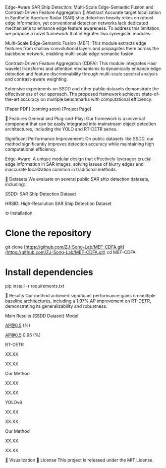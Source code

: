 Edge-Aware SAR Ship Detection: Multi-Scale Edge-Semantic Fusion and Contrast-Driven Feature Aggregation
📖 Abstract
Accurate target localization in Synthetic Aperture Radar (SAR) ship detection heavily relies on robust edge information, yet conventional detection networks lack dedicated mechanisms to enhance edge feature awareness. To address this limitation, we propose a novel framework that integrates two synergistic modules:

Multi-Scale Edge-Semantic Fusion (MEF): This module extracts edge features from shallow convolutional layers and propagates them across the backbone network, enabling multi-scale edge-semantic fusion.

Contrast-Driven Feature Aggregation (CDFA): This module integrates Haar wavelet transforms and attention mechanisms to dynamically enhance edge detection and feature discriminability through multi-scale spectral analysis and contrast-aware weighting.

Extensive experiments on SSDD and other public datasets demonstrate the effectiveness of our approach. The proposed framework achieves state-of-the-art accuracy on multiple benchmarks with computational efficiency.

[Paper PDF] (coming soon)
[Project Page]

🚀 Features
General and Plug-and-Play: Our framework is a universal component that can be easily integrated into mainstream object detection architectures, including the YOLO and RT-DETR series.

Significant Performance Improvement: On public datasets like SSDD, our method significantly improves detection accuracy while maintaining high computational efficiency.

Edge-Aware: A unique modular design that effectively leverages crucial edge information in SAR images, solving issues of blurry edges and inaccurate localization common in traditional methods.

📂 Datasets
We evaluate on several public SAR ship detection datasets, including:

SSDD: SAR Ship Detection Dataset

HRSID: High-Resolution SAR Ship Detection Dataset

⚙️ Installation
# Clone the repository
git clone [https://github.com/ZJ-Song-Lab/MEF-CDFA.git](https://github.com/ZJ-Song-Lab/MEF-CDFA.git)
cd MEF-CDFA

# Install dependencies
pip install -r requirements.txt

🚀 Results
Our method achieved significant performance gains on multiple baseline architectures, including a 1.97% AP improvement on RT-DETR, demonstrating its generalizability and robustness.

Main Results (SSDD Dataset)
Model

AP@0.5 (%)

AP@0.5:0.95 (%)

RT-DETR

XX.XX

XX.XX

Our Method

XX.XX

XX.XX

YOLOv8

XX.XX

XX.XX

Our Method

XX.XX

XX.XX

📸 Visualization
📜 License
This project is released under the MIT License.
